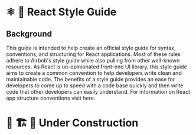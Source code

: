 # ⚛️ 💅 React Style Guide

## Background 
This guide is intended to help create an official style guide for syntax, conventions, and structuring for React applications. Most of these rules adhere to Airbnb's style guide while also pulling from other well-known resources. As React is un-opinionated front-end UI library, this style guide aims to create a common convention to help developers write clean and maintainable code. The benefits of a style guide provides an ease for developers to come up to speed with a code base quickly and then write code that other developers can easily understand. For information on React app structure conventions visit here.

# 🚧 🏗 🚧 Under Construction
